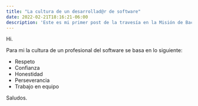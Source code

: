 ```yaml
---
title: "La cultura de un desarrollad@r de software"
date: 2022-02-21T18:16:21-06:00
description: 'Este es mi primer post de la travesía en la Misión de Backend con Node JS de Launch X.'
---
```


Hi.

Para mi la cultura de un profesional del software se basa en lo siguiente:

- Respeto
- Confianza
- Honestidad
- Perseverancia
- Trabajo en equipo

Saludos.

